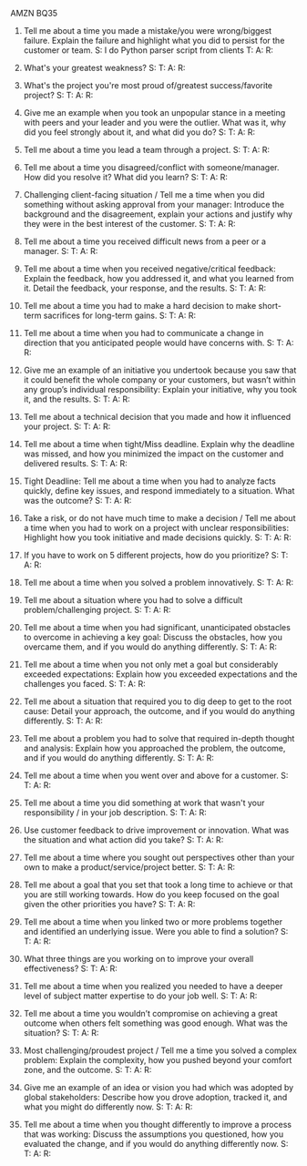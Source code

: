 AMZN BQ35 

1. Tell me about a time you made a mistake/you were wrong/biggest failure. Explain the failure and highlight what you did to persist for the customer or team. 
S: I do Python parser script from clients
T:
A:
R:

2. What's your greatest weakness? 
S:
T:
A:
R:


3. What's the project you're most proud of/greatest success/favorite project? 
S:
T:
A:
R:


4. Give me an example when you took an unpopular stance in a meeting with peers and your leader and you were the outlier. What was it, why did you feel strongly about it, and what did you do? 
S:
T:
A:
R:


5. Tell me about a time you lead a team through a project. 
S:
T:
A:
R:


6. Tell me about a time you disagreed/conflict with someone/manager. How did you resolve it? What did you learn? 
S:
T:
A:
R:


7. Challenging client-facing situation / Tell me a time when you did something without asking approval from your manager: Introduce the background and the disagreement, explain your actions and justify why they were in the best interest of the customer. 
S:
T:
A:
R:


8. Tell me about a time you received difficult news from a peer or a manager. 
S:
T:
A:
R:


9. Tell me about a time when you received negative/critical feedback: Explain the feedback, how you addressed it, and what you learned from it. Detail the feedback, your response, and the results. 
S:
T:
A:
R:


10. Tell me about a time you had to make a hard decision to make short-term sacrifices for long-term gains. 
S:
T:
A:
R:


11. Tell me about a time when you had to communicate a change in direction that you anticipated people would have concerns with. 
S:
T:
A:
R:


12. Give me an example of an initiative you undertook because you saw that it could benefit the whole company or your customers, but wasn’t within any group’s individual responsibility: Explain your initiative, why you took it, and the results. 
S:
T:
A:
R:


13. Tell me about a technical decision that you made and how it influenced your project. 
S:
T:
A:
R:


14. Tell me about a time when tight/Miss deadline. Explain why the deadline was missed, and how you minimized the impact on the customer and delivered results. 
S:
T:
A:
R:


15. Tight Deadline: Tell me about a time when you had to analyze facts quickly, define key issues, and respond immediately to a situation. What was the outcome? 
S:
T:
A:
R:


16. Take a risk, or do not have much time to make a decision / Tell me about a time when you had to work on a project with unclear responsibilities: Highlight how you took initiative and made decisions quickly. 
S:
T:
A:
R:


17. If you have to work on 5 different projects, how do you prioritize? 
S:
T:
A:
R:


18. Tell me about a time when you solved a problem innovatively. 
S:
T:
A:
R:


19. Tell me about a situation where you had to solve a difficult problem/challenging project. 
S:
T:
A:
R:


20. Tell me about a time when you had significant, unanticipated obstacles to overcome in achieving a key goal: Discuss the obstacles, how you overcame them, and if you would do anything differently. 
S:
T:
A:
R:


21. Tell me about a time when you not only met a goal but considerably exceeded expectations: Explain how you exceeded expectations and the challenges you faced. 
S:
T:
A:
R:


22. Tell me about a situation that required you to dig deep to get to the root cause: Detail your approach, the outcome, and if you would do anything differently. 
S:
T:
A:
R:


23. Tell me about a problem you had to solve that required in-depth thought and analysis: Explain how you approached the problem, the outcome, and if you would do anything differently. 
S:
T:
A:
R:


24. Tell me about a time when you went over and above for a customer. 
S:
T:
A:
R:


25. Tell me about a time you did something at work that wasn't your responsibility / in your job description. 
S:
T:
A:
R:


26. Use customer feedback to drive improvement or innovation. What was the situation and what action did you take? 
S:
T:
A:
R:


27. Tell me about a time where you sought out perspectives other than your own to make a product/service/project better. 
S:
T:
A:
R:


28. Tell me about a goal that you set that took a long time to achieve or that you are still working towards. How do you keep focused on the goal given the other priorities you have? 
S:
T:
A:
R:


29. Tell me about a time when you linked two or more problems together and identified an underlying issue. Were you able to find a solution? 
S:
T:
A:
R:


30. What three things are you working on to improve your overall effectiveness? 
S:
T:
A:
R:


31. Tell me about a time when you realized you needed to have a deeper level of subject matter expertise to do your job well. 
S:
T:
A:
R:


32. Tell me about a time you wouldn’t compromise on achieving a great outcome when others felt something was good enough. What was the situation? 
S:
T:
A:
R:


33. Most challenging/proudest project / Tell me a time you solved a complex problem: Explain the complexity, how you pushed beyond your comfort zone, and the outcome. 
S:
T:
A:
R:


34. Give me an example of an idea or vision you had which was adopted by global stakeholders: Describe how you drove adoption, tracked it, and what you might do differently now. 
S:
T:
A:
R:


35. Tell me about a time when you thought differently to improve a process that was working: Discuss the assumptions you questioned, how you evaluated the change, and if you would do anything differently now.
S:
T:
A:
R:

